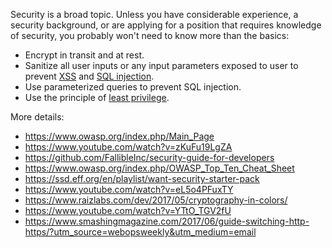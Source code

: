 Security is a broad topic.  Unless you have considerable experience, a security background, or are applying for a position that requires knowledge of security, you probably won't need to know more than the basics:

* Encrypt in transit and at rest.
* Sanitize all user inputs or any input parameters exposed to user to prevent [XSS](https://en.wikipedia.org/wiki/Cross-site_scripting) and [SQL injection](https://en.wikipedia.org/wiki/SQL_injection).
* Use parameterized queries to prevent SQL injection.
* Use the principle of [least privilege](https://en.wikipedia.org/wiki/Principle_of_least_privilege).

More details:
* https://www.owasp.org/index.php/Main_Page
* https://www.youtube.com/watch?v=zKuFu19LgZA
* https://github.com/FallibleInc/security-guide-for-developers
* https://www.owasp.org/index.php/OWASP_Top_Ten_Cheat_Sheet
* https://ssd.eff.org/en/playlist/want-security-starter-pack
* https://www.youtube.com/watch?v=eL5o4PFuxTY
* https://www.raizlabs.com/dev/2017/05/cryptography-in-colors/
* https://www.youtube.com/watch?v=YTtO_TGV2fU
* https://www.smashingmagazine.com/2017/06/guide-switching-http-https/?utm_source=webopsweekly&utm_medium=email

